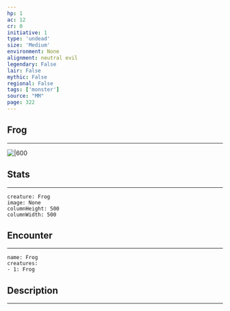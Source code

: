 ```yaml
---
hp: 1
ac: 12
cr: 0
initiative: 1
type: 'undead'    
size: 'Medium'
environment: None
alignment: neutral evil
legendary: False
lair: False
mythic: False
regional: False
tags: ['monster']
source: "MM"
page: 322
---
```


## Frog
---

![|600](D:/Program%20Files/5e.tools/img/bestiary/MM/Frog.jpg)

## Stats
---

```statblock
creature: Frog
image: None
columnHeight: 500
columnWidth: 500
```

## Encounter
---

```encounter-table
name: Frog
creatures:
- 1: Frog
```

## Description
---




